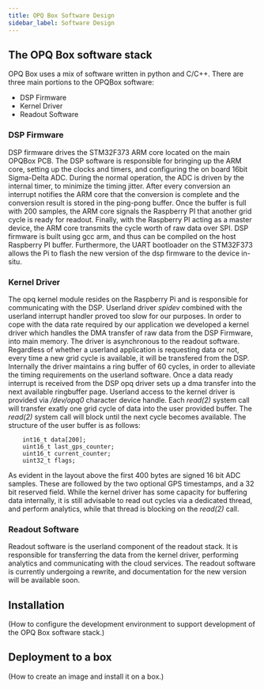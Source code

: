 ```yaml
---
title: OPQ Box Software Design
sidebar_label: Software Design
---
```


## The OPQ Box software stack

OPQ Box uses a mix of software written in python and C/C++. There are three
main portions to the OPQBox software:

* DSP Firmware
* Kernel Driver
* Readout Software

### DSP Firmware

DSP firmware drives the STM32F373 ARM core located on the main OPQBox PCB. The DSP software is responsible for bringing up the ARM core, setting up the clocks and timers, and configuring the on board 16bit Sigma-Delta ADC. During the normal operation, the ADC is driven by the internal timer, to minimize the timing jitter. After every conversion an interrupt notifies the ARM core that the conversion is complete and the conversion result is stored in the ping-pong buffer. Once the buffer is full with 200 samples, the ARM core signals the Raspberry PI that another grid cycle is ready for readout. Finally, with the Raspberry PI acting as a master device, the ARM core transmits the cycle worth of raw data over SPI. DSP firmware is built using gcc arm, and thus can be compiled on the host Raspberry PI buffer. Furthermore, the UART bootloader on the STM32F373 allows the Pi to flash the new version of the dsp firmware to the device in-situ.

### Kernel Driver

The opq kernel module resides on the Raspberry Pi and is responsible for communicating with the DSP. Userland driver *spidev* combined with the userland interrupt handler proved too slow for our purposes. In order to cope with the data rate required by our application we developed a kernel driver which handles the DMA transfer of raw data from the DSP Firmware, into main memory. The driver is asynchronous to the readout software. Regardless of whether a userland application is requesting data or not, every time a new grid cycle is available, it will be transfered from the DSP. Internally the driver maintains a ring buffer of 60 cycles, in order to alleviate the timing requirements on the userland software. Once a data ready interrupt is received from the DSP opq driver sets up a dma transfer into the next available ringbuffer page. Userland access to the kernel driver is provided via */dev/opq0* character device handle. Each *read(2)* system call will transfer exatly one grid cycle of data into the user provided buffer. The *read(2)* system call will block until the next cycle becomes available. The structure of the user buffer is as follows:

```
    int16_t data[200];
    uint16_t last_gps_counter;
    uint16_t current_counter;
	uint32_t flags;
```

As evident in the layout above the first 400 bytes are signed 16 bit ADC samples. These are followed by the two optional GPS timestamps, and a 32 bit reserved field. While the kernel driver has some capacity for buffering data internally, it is still advisable to read out cycles via a dedicated thread, and perform analytics, while that thread is blocking on the *read(2)* call.
 
### Readout Software

Readout software is the userland component of the readout stack. It is responsible for transferring the data from the kernel driver, performing analytics and communicating with the cloud services. The readout software is currently undergoing a rewrite, and documentation for the new version will be available soon.

## Installation 

(How to configure the development environment to support development of the OPQ Box software stack.)

## Deployment to a box

(How to create an image and install it on a box.)
